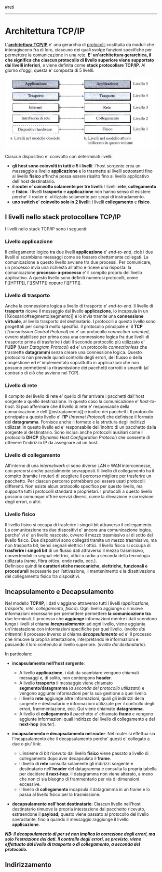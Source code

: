 #reti 
___
# **Architettura TCP/IP**
L'<u><b>architettura TCP/IP</b></u> e' una gerarchia di [protocolli](../Glossario.md#protocollo) costituita da moduli che interagiscono fra di loro, ciascuno dei quali svolge funzioni specifiche per permettere la comunicazione in una rete.
**E' un'architettura gerarchica, il che significa che ciascun protocollo di livello superiore viene supportato dai livelli inferiori**, e viene definita come **stack protocollare TCP/IP**.
Al giorno d'oggi, questa e' composta di 5 livelli.

![Architettura TCP/IP](protocollo-tcp-ip.png)

Ciascun dispositivo e' coinvolto con determinati livelli:
- **gli host sono coinvolti in tutti e 5 i livelli**: l'host sorgente crea un messaggio a livello **applicazione** e lo trasmette ai livelli sottostanti fino al livello **fisico** affinché possa essere risalito fino al livello applicativo dell'host destinatario.
- **il router e' coinvolto solamente per tre livelli**: I livelli **rete**, **collegamento** e **fisico**. I livelli **trasporto** e **applicazione** non hanno senso di esistere perche' il router e' utilizzato solamente per scopi di instradamento.
- **uno switch e' coinvolto solo in 2 livelli**: i livelli **collegamento** e **fisico**.
## **I livelli nello stack protocollare TCP/IP**
I livelli nello stack TCP/IP sono i seguenti:
### **Livello applicazione**
Il collegamento logico tra due livelli **applicazione** e' *end-to-end*, cioè i due livelli si scambiano messaggi come se fossero direttamente collegati.
La comunicazione a questo livello avviene tra due processi. Per comunicare, un processo invia una richiesta all'altro e riceve una risposta: la comunicazione **processo-a-processo** e' il compito proprio del livello applicativo.
A questo livello sono definiti numerosi protocolli, come l'[[HTTP]], l'[[SMTP]] oppure l'[[FTP]].
### **Livello di trasporto**
Anche la connessione logica a livello di trasporto e' *end-to-end*. Il livello di **trasporto** riceve il messaggio dal livello **applicazione**, lo incapsula in un [[Glossario#segmento|segmento]] e lo invia tramite una **connessione virtuale**, al livello trasporto del destinatario. 
I protocolli a questo livello sono progettati per compiti molto specifici. Il protocollo principale e' il **TCP** (*Transmission Control Protocol*) ed e' un protocollo *connection-oriented*, ovvero stabilisce per prima cosa una connessione logica fra due livelli di trasporto prima di trasferire i dati
Il secondo protocollo più utilizzato e' l'**UDP** (*User Datagram Protocol*) ed e' un protocollo *connectionless* che trasmette **datagrammi** senza creare una connessione logica. Questo protocollo non prevede quindi controllo degli errori, del flusso o della congestione ed e' implementato soprattutto in applicazioni che non possono permettersi la ritrasmissione dei pacchetti corrotti o smarriti (al contrario di ciò che avviene nel TCP).
### **Livello di rete**
Il compito del livello di rete e' quello di far arrivare i pacchetti dall'host sorgente a quello destinazione. In questo caso la comunicazione e' *host-to-host*.
Si può affermare che il livello di rete e' responsabile della comunicazione e dell'[[instradamento]] e inoltro dei pacchetti.
Il protocollo principale a questo livello e' l'**IP** (*Internet Protocol*) che definisce il formato del **datagramma**. Fornisce anche il formato e la struttura degli indirizzi utilizzati in questo livello ed e' responsabile dell'inoltro di un pacchetto dalla sorgente al destinatario.
Sono inclusi anche protocolli ausiliari come il protocollo **DHCP** (*Dynamic Host Configuration Protocol*) che consente di ottenere l'indirizzo IP da assegnare ad un host.
### **Livello di collegamento**
All'interno di una *internetwork* ci sono diverse LAN e WAN interconnesse, con percorsi anche parzialmente sovrapposti.
Il livello di collegamento ha il compito (tramite i router) di scegliere il percorso migliore per trasferire un pacchetto. Per ciascun percorso potrebbero poi essere usati protocolli differenti.
Non esiste alcun protocollo specifico per questo livello, ma supporta tutti i protocolli standard e proprietari. I protocolli a questo livello possono comunque offrire servizi diversi, come la rilevazione e correzione degli errori, o altri.
### **Livello fisico**
Il livello fisico si occupa di trasferire i singoli bit attraverso il collegamento. La comunicazione tra due dispositivi e' ancora una comunicazione logica, perche' vi e' un livello nascosto, ovvero il mezzo trasmissivo al di sotto del livello fisico. Due dispositivi sono collegati tramite un mezzo trasmissivo, ma non trasporta bit, bensì segnali elettrici / ottici.
Il livello fisico si occupa di **trasferire i singoli bit** di un flusso dati attraverso il mezzo trasmissivo, convertendoli in segnali elettrici, ottici o radio a seconda della tecnologia utilizzata (rame, fibra ottica, onde radio, ecc.).  
Definisce quindi **le caratteristiche meccaniche, elettriche, funzionali e procedurali** necessarie per l’attivazione, il mantenimento e la disattivazione del collegamento fisico tra dispositivi.

## **Incapsulamento e Decapsulamento**
Nel modello **TCP/IP**, i dati viaggiano attraverso tutti i livelli (*applicazione*, *trasporto*, *rete*, *collegamento*, *fisico*). Ogni livello aggiunge o rimuove informazioni necessarie per permettere permettere **la comunicazione tra** due terminali.
Il processo che **aggiunge** informazioni mentre i dati scendono lungo i livelli si chiama ***incapsulamento***: ad ogni livello, viene aggiunta un'intestazione con informazioni specifiche per quel livello. (*svolto dal mittente*)
Il processo inverso si chiama ***decapsulamento*** ed e' il processo che rimuove la propria intestazione, interpretando le informazioni e passando il loro contenuto al livello superiore. (*svolto dal destinatario*).

In particolare:
- **incapsulamento nell'host sorgente**: 
	- A livello **applicazione**, i dati da scambiare vengono chiamati messaggi e, di solito, non contengono **header**. 
	- A livello **trasporto** il messaggio viene chiamato **segmento/datagramma** (*a seconda del protocollo utilizzato*) e vengono aggiunte informazioni per la sua gestione a quel livello. 
	- Il livello **rete** aggiunge altre informazioni, quali gli indirizzi della sorgente e destinatario e informazioni utilizzate per il controllo degli errori, frammentazione, ecc. Qui viene chiamato **datagramma**. 
	- A livello di **collegamento** il pacchetto e' chiamato **frame** e vengono aggiunte informazioni quali indirizzo del livello di collegamento e del **next-hop** (*router*).
	
- **incapsulamento e decapsulamento nel router**: Nel router si effettua sia l'incapsulamento che il decapsulamento perche' questi e' collegato a due o piu' link:
	- L'insieme di bit ricevuto dal livello **fisico** viene passato a livello di collegamento dopo aver decapsulato il **frame**.
	- Il livello di **rete** consulta solamente gli indirizzi sorgente e destinatario nell'**header** del datagramma e consulta la propria tabella per decidere il **next-hop**. Il datagramma non viene alterato, a meno che non ci sia bisogno di frammentarlo per via di dimensioni eccessive.
	- Il livello di **collegamento** incapsula il datagramma in un frame e lo passa al livello fisico per la trasmissione.

- **decapsulamento nell'host destinatario**: Ciascun livello nell'host destinatario rimuove la propria intestazione dal pacchetto ricevuto, estraendone il **payload**; questo viene passato al protocollo del livello sovrastante, fino a quando il messaggio raggiunge il livello **applicazione**. 

***NB: Il decapsulamento di per sé non implica la correzione degli errori, ma solo l’estrazione dei dati. Il controllo degli errori, se previsto, viene effettuato dal livello di trasporto o di collegamento, a seconda del protocollo.***

## **Indirizzamento**
